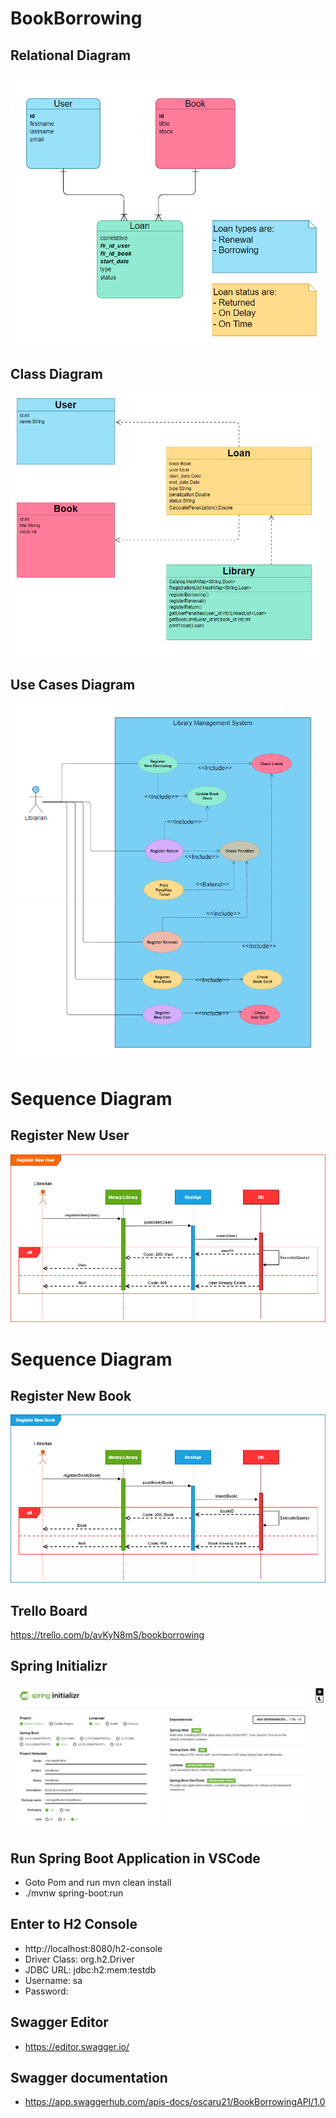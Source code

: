 # BookBorrowing

## Relational Diagram
![](./img/2022-02-22-10-53-38.png)


## Class Diagram
![](./img/2022-02-21-14-20-42.png)

## Use Cases Diagram
![](./img/2022-02-22-10-51-48.png)

# Sequence Diagram
## Register New User
![](./Docs/RegisterNewUserSequence.png)

# Sequence Diagram
## Register New Book 
![](./Docs/RegisterNewBookSequence.png)


## Trello Board
https://trello.com/b/avKyN8mS/bookborrowing


## Spring Initializr
![](./img/2022-02-18-12-55-50.png)

## Run Spring Boot Application in VSCode

-  Goto Pom and run mvn clean install
-  ./mvnw spring-boot:run

## Enter to H2 Console

- http://localhost:8080/h2-console
- Driver Class: org.h2.Driver
- JDBC URL: jdbc:h2:mem:testdb
- Username: sa
- Password:

## Swagger Editor
- https://editor.swagger.io/

## Swagger documentation
- https://app.swaggerhub.com/apis-docs/oscaru21/BookBorrowingAPI/1.0